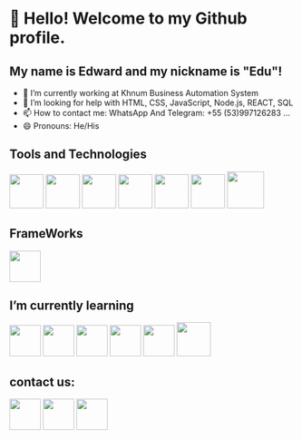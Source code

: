 # 👋 Hello! Welcome to my Github profile.
## My name is Edward and my nickname is "Edu"!

- 🔭 I’m currently working at Khnum Business Automation System
- 🤔 I’m looking for help with HTML, CSS, JavaScript, Node.js, REACT, SQL
- 📫 How to contact me: WhatsApp And Telegram: +55 (53)997126283 ...
- 😄 Pronouns: He/His

## Tools and Technologies
<img src="https://cdn.jsdelivr.net/gh/devicons/devicon/icons/vscode/vscode-original-wordmark.svg"  width="60" height="60"/> <img src="https://cdn.jsdelivr.net/gh/devicons/devicon/icons/html5/html5-plain-wordmark.svg" width="60" height="60"/> <img src="https://cdn.jsdelivr.net/gh/devicons/devicon/icons/css3/css3-plain-wordmark.svg" width="60" height="60"/> <img src="https://cdn.jsdelivr.net/gh/devicons/devicon/icons/bootstrap/bootstrap-plain-wordmark.svg" width="60" height="60"/> <img src="https://cdn.jsdelivr.net/gh/devicons/devicon/icons/javascript/javascript-plain.svg" width="60" height="60"/> <img src="https://cdn.jsdelivr.net/gh/devicons/devicon/icons/postgresql/postgresql-original-wordmark.svg" width="60" height="60"/> <img src="https://cdn.jsdelivr.net/gh/devicons/devicon/icons/nodejs/nodejs-original-wordmark.svg" width="65" height="65"/>
##  FrameWorks
<a target="_blank" href="https://icons8.com/icon/PZQVBAxaueDJ/express-js"><img src="https://img.icons8.com/fluency/48/000000/express-js.png" width="55" height="55"/></a>
## I’m currently learning
<img src="https://cdn.jsdelivr.net/gh/devicons/devicon/icons/html5/html5-plain-wordmark.svg" width="55" height="55"/> <img src="https://cdn.jsdelivr.net/gh/devicons/devicon/icons/css3/css3-plain-wordmark.svg" width="55" height="55"/> <img src="https://cdn.jsdelivr.net/gh/devicons/devicon/icons/bootstrap/bootstrap-plain-wordmark.svg" width="55" height="55"/> <img src="https://cdn.jsdelivr.net/gh/devicons/devicon/icons/javascript/javascript-plain.svg" width="55" height="55"/> <img src="https://cdn.jsdelivr.net/gh/devicons/devicon/icons/postgresql/postgresql-original-wordmark.svg" width="55" height="55"/> <img src="https://cdn.jsdelivr.net/gh/devicons/devicon/icons/nodejs/nodejs-original-wordmark.svg" width="60" height="60"/>

## contact us:
<div>
<a href="https://facebook.com/pds.Eduardo7?mibextid=ZbWKwL" target="_blank"><img src="https://cdn.jsdelivr.net/gh/devicons/devicon/icons/facebook/facebook-original.svg" width="55" height="55"/></a>
<a href="https://instagram.com/pds.eduardo?igshid=ZDskNTZiNTM=" target="_blank"><img src="https://camo.githubusercontent.com/c9dacf0f25a1489fdbc6c0d2b41cda58b77fa210a13a886d6f99e027adfbd358/68747470733a2f2f6564656e742e6769746875622e696f2f537570657254696e7949636f6e732f696d616765732f7376672f696e7374616772616d2e737667" width="55" height="55" /></a>
<a href = "https://www.linkedin.com/in/guilherme-eduardo-porto-da-silva-439b56256"> <img src="https://cdn.jsdelivr.net/gh/devicons/devicon/icons/linkedin/linkedin-original.svg" width="55" height="55"/>
</a>

